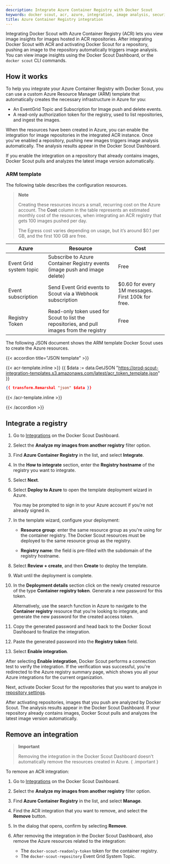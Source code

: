 ```yaml
---
description: Integrate Azure Container Registry with Docker Scout
keywords: docker scout, acr, azure, integration, image analysis, security, cves
title: Azure Container Registry integration
---
```


Integrating Docker Scout with Azure Container Registry (ACR) lets you view
image insights for images hosted in ACR repositories. After integrating Docker
Scout with ACR and activating Docker Scout for a repository, pushing an image
to the repository automatically triggers image analysis. You can view image
insights using the Docker Scout Dashboard, or the `docker scout` CLI commands.

## How it works

To help you integrate your Azure Container Registry with Docker Scout, you can
use a custom Azure Resource Manager (ARM) template that automatically creates
the necessary infrastructure in Azure for you:

- An EventGrid Topic and Subscription for Image push and delete events.
- A read-only authorization token for the registry, used to list repositories,
  and ingest the images.

When the resources have been created in Azure, you can enable the integration
for image repositories in the integrated ACR instance. Once you've enabled a
repository, pushing new images triggers image analysis automatically. The
analysis results appear in the Docker Scout Dashboard.

If you enable the integration on a repository that already contains images,
Docker Scout pulls and analyzes the latest image version automatically.

### ARM template

The following table describes the configuration resources.

> **Note**
>
> Creating these resources incurs a small, recurring cost on the Azure account.
> The **Cost** column in the table represents an estimated monthly cost of the
> resources, when integrating an ACR registry that gets 100 images pushed per
> day.
>
> The Egress cost varies depending on usage, but it’s around $0.1 per GB, and
> the first 100 GB are free.

| Azure                   | Resource                                                                                   | Cost                                              |
| ----------------------- | ------------------------------------------------------------------------------------------ | ------------------------------------------------- |
| Event Grid system topic | Subscribe to Azure Container Registry events (image push and image delete)                 | Free                                              |
| Event subscription      | Send Event Grid events to Scout via a Webhook subscription                                 | $0.60 for every 1M messages. First 100k for free. |
| Registry Token          | Read-only token used for Scout to list the repositories, and pull images from the registry | Free                                              |

The following JSON document shows the ARM template Docker Scout uses to create
the Azure resources.

{{< accordion title="JSON template" >}}

{{< acr-template.inline >}}
{{ $data := data.GetJSON "https://prod-scout-integration-templates.s3.amazonaws.com/latest/acr_token_template.json" }}

```json
{{ transform.Remarshal "json" $data }}
```

{{< /acr-template.inline >}}

{{< /accordion >}}

## Integrate a registry

1. Go to [Integrations](https://scout.docker.com/settings/integrations/) on the
   Docker Scout Dashboard.
2. Select the **Analyze my images from another registry** filter option.
3. Find **Azure Container Registry** in the list, and select **Integrate**.
4. In the **How to integrate** section, enter the **Registry hostname** of the
   registry you want to integrate.
5. Select **Next**.
6. Select **Deploy to Azure** to open the template deployment wizard in Azure.

   You may be prompted to sign in to your Azure account if you're not already
   signed in.

7. In the template wizard, configure your deployment:

   - **Resource group**: enter the same resource group as you're using for the
     container registry. The Docker Scout resources must be deployed to the
     same resource group as the registry.

   - **Registry name**: the field is pre-filled with the subdomain of the
     registry hostname.

8. Select **Review + create**, and then **Create** to deploy the template.

9. Wait until the deployment is complete.
10. In the **Deployment details** section click on the newly created resource
    of the type **Container registry token**. Generate a new password for this token.
    
    Alternatively, use the search function in Azure to navigate to the
    **Container registry** resource that you're looking to integrate, and
    generate the new password for the created access token.

11. Copy the generated password and head back to the Docker Scout Dashboard to
    finalize the integration.

12. Paste the generated password into the **Registry token** field.
13. Select **Enable integration**.

After selecting **Enable integration**, Docker Scout performs a connection test
to verify the integration. If the verification was successful, you're
redirected to the Azure registry summary page, which shows you all your Azure
integrations for the current organization.

Next, activate Docker Scout for the repositories that you want to analyze in
[repository settings](../../dashboard.md#repository-settings).

After activating repositories, images that you push are analyzed by Docker
Scout. The analysis results appear in the Docker Scout Dashboard.
If your repository already contains images, Docker Scout pulls and analyzes the
latest image version automatically.

## Remove an integration

> **Important**
>
> Removing the integration in the Docker Scout Dashboard doesn't automatically
> remove the resources created in Azure.
{ .important }

To remove an ACR integration:

1. Go to [Integrations](https://scout.docker.com/settings/integrations/) on the
   Docker Scout Dashboard.
2. Select the **Analyze my images from another registry** filter option.
3. Find **Azure Container Registry** in the list, and select **Manage**.
4. Find the ACR integration that you want to remove, and select the **Remove**
   button.
5. In the dialog that opens, confirm by selecting **Remove**.
6. After removing the integration in the Docker Scout Dashboard, also remove
   the Azure resources related to the integration:

   - The `docker-scout-readonly-token` token for the container registry.
   - The `docker-scout-repository` Event Grid System Topic.
